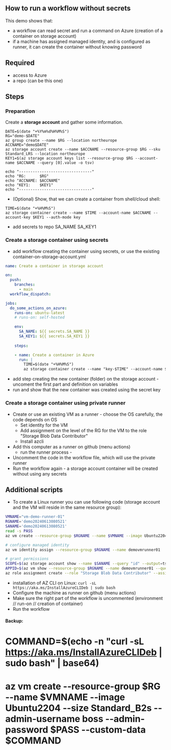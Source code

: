 ## How to run a workflow without secrets

This demo shows that:
- a workflow can read secret and run a command on Azure (creation of a container on storage account)
- if a machine has assigned managed identity, and is configured as runner, it can create the container without knowing password

## Required
- access to Azure
- a repo (can be this one)

## Steps
### Preparation
Create a **storage account** and gather some information. 
```
DATE=$(date "+%Y%m%d%H%M%S")
RG="demo-$DATE"
az group create --name $RG --location northeurope
ACCNAME="demo$DATE"
az storage account create --name $ACCNAME --resource-group $RG --sku Standard_LRS --location northeurope
KEY1=$(az storage account keys list --resource-group $RG --account-name $ACCNAME --query [0].value -o tsv)

echo "--------------------------------"
echo "RG:      $RG"
echo "ACCNAME: $ACCNAME"
echo "KEY1:    $KEY1"
echo "--------------------------------"
```
- (Optional) Show, that we can create a container from shell/cloud shell:
```
TIME=$(date "+%H%M%S")
az storage container create --name $TIME --account-name $ACCNAME --account-key $KEY1 --auth-mode key
```
- add secrets to repo   SA_NAME  SA_KEY1
  
### Create a storage container using secrets 
- add workflow creating the container using secrets, or use the existing container-on-storage-account.yml
```yaml
name: Create a container in storage account

on:
  push:
    branches:
      - main
  workflow_dispatch:

jobs:
  do_some_actions_on_azure:
    runs-on: ubuntu-latest
    # runs-on: self-hosted

    env:
      SA_NAME: ${{ secrets.SA_NAME }}
      SA_KEY1: ${{ secrets.SA_KEY1 }}
      
    steps:

    - name: Create a container in Azure
      run: |
        TIME=$(date "+%H%M%S")
        az storage container create --name "key-$TIME" --account-name $SA_NAME --account-key $SA_KEY1 --auth-mode key
```
- add step creating the new container (folder) on the storage account - uncoment the first part and definition on variables
- run and show that the new container was created using the secret key

### Create a storage container using private runner
- Create or use an existing VM as a runner - choose the OS carefully, the code depends on OS
    - Set identity for the VM
    - Add assignment on the level of the RG for the VM to the role "Storage Blob Data Contributor"
    - Install azcli
- Add this computer as a runner on github (menu actions)
    - run the runner process - 
- Uncomment the code in the workflow file, which will use the private runner
- Run the workflow again - a storage account container will be created without using any secrets


## Additional scripts
- To create a Linux runner you can use following code (storage account and the VM will reside in the same resource group):
```bash
VMNAME="vm-demo-runner-01"
RGNAME='demo20240613080521'
SANAME='demo20240613080521'
read -s PASS
az vm create --resource-group $RGNAME --name $VMNAME --image Ubuntu2204 --size Standard_B2s --admin-username boss --admin-password $PASS

# configure managed identity
az vm identity assign --resource-group $RGNAME --name demovmrunner01

# grant permissions
SCOPE=$(az storage account show --name $SANAME --query "id" --output=tsv)
APPID=$(az vm show --resource-group $RGNAME --name demovmrunner01 --query identity.principalId --output=tsv)
az role assignment create --role "Storage Blob Data Contributor" --assignee $APPID --scope $SCOPE
```
- installation of AZ CLI on Linux:
``` curl -sL https://aka.ms/InstallAzureCLIDeb | sudo bash ```
- Configure the machine as runner on github (menu actions)
- Make sure the right part of the workflow is uncommented (environment // run-on // creation of container)
- Run the workflow


#### Backup:

# COMMAND=$(echo -n "curl -sL https://aka.ms/InstallAzureCLIDeb | sudo bash" | base64)
# az vm create --resource-group $RG --name $VMNAME --image Ubuntu2204 --size Standard_B2s --admin-username boss --admin-password $PASS --custom-data $COMMAND

